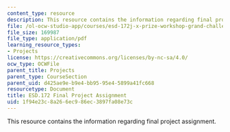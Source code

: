 ```yaml
---
content_type: resource
description: This resource contains the information regarding final project assignment.
file: /ol-ocw-studio-app/courses/esd-172j-x-prize-workshop-grand-challenges-in-energy-fall-2009/1f94e23c8a266ec986ec3897fa08e73c_MITESD_172JF09_proj_final.pdf
file_size: 169987
file_type: application/pdf
learning_resource_types:
- Projects
license: https://creativecommons.org/licenses/by-nc-sa/4.0/
ocw_type: OCWFile
parent_title: Projects
parent_type: CourseSection
parent_uid: d425ae9e-b9e4-bb95-95e4-5899a41fc668
resourcetype: Document
title: ESD.172 Final Project Assignment
uid: 1f94e23c-8a26-6ec9-86ec-3897fa08e73c
---
```

This resource contains the information regarding final project assignment.